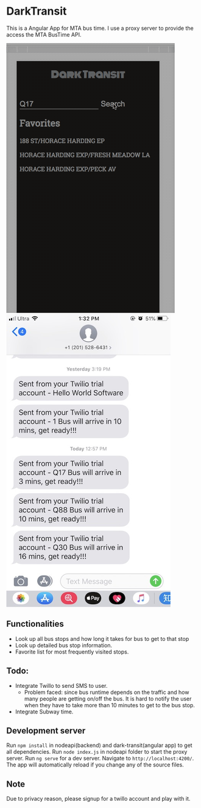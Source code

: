 # DarkTransit

This is a Angular App for MTA bus time. I use a proxy server to provide the access the MTA BusTime API. 

![alt text](./record.gif "demo")
![alt text](./twillo.jpeg "Logo Title Text 1")

## Functionalities

- Look up all bus stops and how long it takes for bus to get to that stop
- Look up detailed bus stop information.
- Favorite list for most frequently visited stops.

## Todo:
- Integrate Twillo to send SMS to user.
    - Problem faced: since bus runtime depends on the traffic and how many people are getting on/off the bus. 
    It is hard to notify the user when they have to take more than 10 minutes to get to the bus stop.
- Integrate Subway time.

## Development server

Run `npm install` in nodeapi(backend) and dark-transit(angular app) to get all dependencies.
Run `node index.js` in nodeapi folder to start the proxy server.
Run `ng serve` for a dev server. Navigate to `http://localhost:4200/`. The app will automatically reload if you change any of the source files.


## Note
Due to privacy reason, please signup for a twillo account and play with it.

